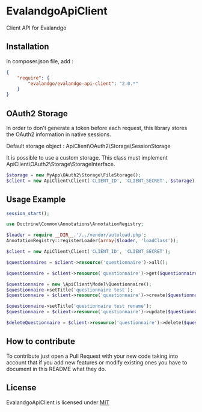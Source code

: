 # EvalandgoApiClient
Client API for Evalandgo

## Installation
In composer.json file, add :
```json
{
    "require": {
        "evalandgo/evalandgo-api-client": "2.0.*"
    }
}
```

## OAuth2 Storage
In order to don't generate a token before each request, this library stores the OAuth2 information in native sessions.

Default storage object : ApiClient\OAuth2\Storage\SessionStorage

It is possible to use a custom storage. This class must implement ApiClient\OAuth2\Storage\StorageInterface.
```php
$storage = new MyApp\OAuth2\Storage\FileStorage();
$client = new ApiClient\Client('CLIENT_ID', 'CLIENT_SECRET', $storage);
```

## Usage Example
```php
session_start();

use Doctrine\Common\Annotations\AnnotationRegistry;

$loader = require __DIR__.'/../vendor/autoload.php';
AnnotationRegistry::registerLoader(array($loader, 'loadClass'));

$client = new ApiClient\Client('CLIENT_ID', 'CLIENT_SECRET');

$questionnaires = $client->resource('questionnaire')->all();

$questionnaire = $client->resource('questionnaire')->get($questionnaires[0]->getId());

$questionnaire = new \ApiClient\Model\Questionnaire();
$questionnaire->setTitle('questionnaire test');
$questionnaire = $client->resource('questionnaire')->create($questionnaire);

$questionnaire->setTitle('questionnaire test rename');
$questionnaire = $client->resource('questionnaire')->update($questionnaire);

$deleteQuestionnaire = $client->resource('questionnaire')->delete($questionnaire->getId());
```

## How to contribute
To contribute just open a Pull Request with your new code taking into account that if you add new features or modify existing ones you have to document in this README what they do.

## License
EvalandgoApiClient is licensed under [MIT](https://github.com/evalandgo/EvalandgoApiClient/blob/master/LICENSE)